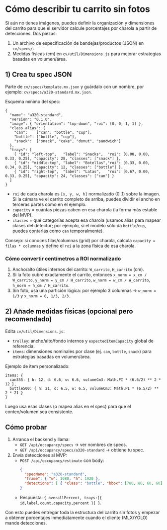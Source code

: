 # Cómo describir tu carrito sin fotos

Si aún no tienes imágenes, puedes definir la organización y dimensiones del carrito para que el servidor calcule porcentajes por charola a partir de detecciones. Dos piezas:

1) Un archivo de especificación de bandejas/productos (JSON) en `cv/specs/`.
2) Medidas físicas (cm) en `cv/util/Dimensions.js` para mejorar estrategias basadas en volumen/área.

## 1) Crea tu spec JSON

Parte de `cv/specs/template.mx.json` y guárdalo con un nombre, por ejemplo: `cv/specs/a320-standard.mx.json`.

Esquema mínimo del spec:

```
{
  "name": "a320-standard",
  "version": "0.1.0",
  "image": { "orientation": "top-down", "roi": [0, 0, 1, 1] },
  "class_alias": {
    "can":    ["can", "bottle", "cup"],
    "bottle": ["bottle", "cup"],
    "snack":  ["snack", "cake", "donut", "sandwich"]
  },
  "trays": [
    { "id": "left-top",   "label": "Snacks",  "roi": [0.00, 0.00, 0.33, 0.25], "capacity": 28, "classes": ["snack"] },
    { "id": "middle-top", "label": "Botellas","roi": [0.33, 0.00, 0.34, 0.25], "capacity": 12, "classes": ["bottle"] },
    { "id": "right-top",  "label": "Latas",   "roi": [0.67, 0.00, 0.33, 0.25], "capacity": 24, "classes": ["can"] }
  ]
}
```

- `roi` de cada charola es `[x, y, w, h]` normalizado (0..1) sobre la imagen. Si la cámara ve el carrito completo de arriba, puedes dividir el ancho en terceras partes como en el ejemplo.
- `capacity` = cuántas piezas caben en esa charola (la forma más estable del MVP).
- `classes` = qué categorías acepta esa charola (usamos alias para mapear clases del detector; por ejemplo, si el modelo sólo da `bottle`/`cup`, puedes contarlas como `can` temporalmente).

Consejo: si conoces filas/columnas (grid) por charola, calcula `capacity = filas * columnas` y define el `roi` a la zona física de esa charola.

### Cómo convertir centímetros a ROI normalizado

1. Ancho/alto útiles internos del carrito: `W_carrito`, `H_carrito` (cm).
2. Si la foto cubre exactamente el carrito, entonces `x_norm = x_cm / W_carrito`, `y_norm = y_cm / H_carrito`, `w_norm = w_cm / W_carrito`, `h_norm = h_cm / H_carrito`.
3. Sin foto, usa una partición lógica: por ejemplo 3 columnas → `w_norm = 1/3` y `x_norm = 0, 1/3, 2/3`.

## 2) Añade medidas físicas (opcional pero recomendado)

Edita `cv/util/Dimensions.js`:

- `trolley`: ancho/alto/fondo internos y `expectedItemCapacity` global de referencia.
- `items`: dimensiones nominales por clase (ej. `can`, `bottle`, `snack`) para estrategias basadas en volumen/área.

Ejemplo de item personalizado:

```
items: {
  can355: { h: 12, d: 6.6, w: 6.6, volumeCm3: Math.PI * (6.6/2) ** 2 * 12 },
  bottle500: { h: 21, d: 6.5, w: 6.5, volumeCm3: Math.PI * (6.5/2) ** 2 * 21 }
}
```

Luego usa esas clases (o mapea alias en el spec) para que el conteo/volumen sea consistente.

## Cómo probar

1) Arranca el backend y llama:
   - `GET /api/occupancy/specs` → ver nombres de specs.
   - `GET /api/occupancy/specs/a320-standard` → obtiene tu spec.
2) Envía detecciones al MVP:
   - `POST /api/occupancy/estimate` con body:
     ```json
     {
       "specName": "a320-standard",
       "frame": { "w": 1080, "h": 1920 },
       "detections": [ { "class": "bottle", "bbox": [780, 80, 60, 60] } ]
     }
     ```
   - Respuesta: `{ overallPercent, trays:[{ id,label,count,capacity,percent }] }`.

Con esto puedes entregar toda la estructura del carrito sin fotos y empezar a obtener porcentajes inmediatamente cuando el cliente (MLX/YOLO) mande detecciones.
